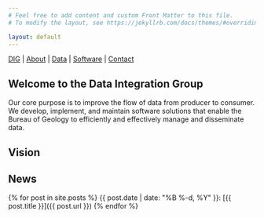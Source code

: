 ```yaml
---
# Feel free to add content and custom Front Matter to this file.
# To modify the layout, see https://jekyllrb.com/docs/themes/#overriding-theme-defaults

layout: default
---
```


[DIG](/) | [About](/about/) | [Data](/data/) | [Software](/software/) | [Contact](/contact/)

## Welcome to the Data Integration Group

Our core purpose is to improve the flow of data from producer to consumer. We develop, implement, and maintain
software solutions that enable the Bureau of Geology to efficiently and effectively manage and disseminate data.


## Vision








## News

{% for post in site.posts %}
{{ post.date | date: "%B %-d, %Y" }}: [{{ post.title }}]({{ post.url }})
{% endfor %}